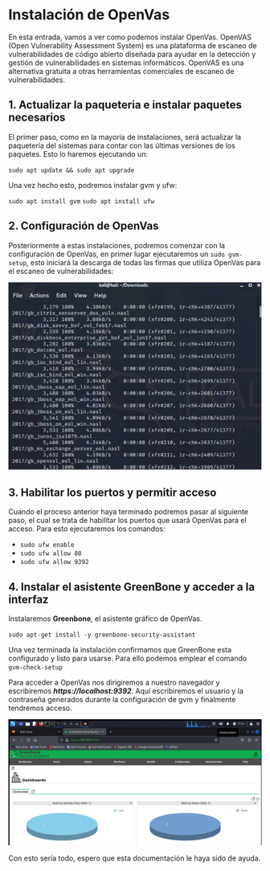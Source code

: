# Instalación de OpenVas

En esta entrada, vamos a ver como podemos instalar OpenVas. OpenVAS (Open Vulnerability Assessment System) es una plataforma de escaneo de vulnerabilidades de código abierto diseñada para ayudar en la detección y gestión de vulnerabilidades en sistemas informáticos. OpenVAS es una alternativa gratuita a otras herramientas comerciales de escaneo de vulnerabilidades.

## 1. Actualizar la paqueteria e instalar paquetes necesarios

El primer paso, como en la mayoría de instalaciones, será actualizar la paquetería del sistemas para contar con las últimas versiones de los paquetes. Esto lo haremos ejecutando un:

`sudo apt update && sudo apt upgrade`

Una vez hecho esto, podremos instalar gvm y ufw:

`sudo apt install gvm`
`sudo apt install ufw`

## 2. Configuración de OpenVas

Posteriormente a estas instalaciones, podremos comenzar con la configuración de OpenVas, en primer lugar ejecutaremos un `sudo gvm-setup`, esto iniciará la descarga de todas las firmas que utiliza OpenVas para el escaneo de vulnerabilidades:

![firmas](capturas/firmasopenvas.png)

## 3. Habilitar los puertos y permitir acceso

Cuando el proceso anterior haya terminado podremos pasar al siguiente paso, el cual se trata de habilitar los puertos que usará OpenVas para el acceso. Para esto ejecutaremos los comandos:

* `sudo ufw enable`
* `sudo ufw allow 80`
* `sudo ufw allow 9392`

## 4. Instalar el asistente GreenBone y acceder a la interfaz

Instalaremos **Greenbone**, el asistente gráfico de OpenVas.

`sudo apt-get install -y greenbone-security-assistant`

Una vez terminada la instalación confirmamos que GreenBone esta configurado y listo para usarse. Para ello podemos emplear el comando `gvm-check-setup`

Para acceder a OpenVas nos dirigiremos a nuestro navegador y escribiremos ***https://localhost:9392***. Aquí escribiremos el usuario y la contraseña generados durante la configuración de gvm y finalmente tendremos acceso.

![acceso](capturas/acceso.png)

Con esto sería todo, espero que esta documentación le haya sido de ayuda. 